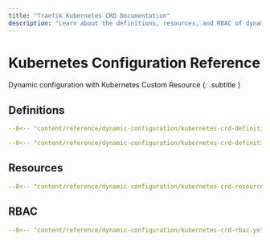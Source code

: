 ```yaml
---
title: "Traefik Kubernetes CRD Documentation"
description: "Learn about the definitions, resources, and RBAC of dynamic configuration with Kubernetes CRD in Traefik Proxy. Read the technical documentation."
---
```


# Kubernetes Configuration Reference

Dynamic configuration with Kubernetes Custom Resource
{: .subtitle }

## Definitions

```yaml tab="apiextensions.k8s.io/v1"
--8<-- "content/reference/dynamic-configuration/kubernetes-crd-definition-v1.yml"
```

```yaml tab="apiextensions.k8s.io/v1beta1"
--8<-- "content/reference/dynamic-configuration/kubernetes-crd-definition-v1beta1.yml"
```

## Resources

```yaml
--8<-- "content/reference/dynamic-configuration/kubernetes-crd-resource.yml"
```

## RBAC

```yaml
--8<-- "content/reference/dynamic-configuration/kubernetes-crd-rbac.yml"
```
